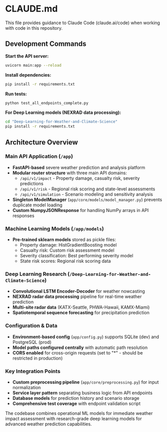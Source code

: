 # CLAUDE.md

This file provides guidance to Claude Code (claude.ai/code) when working with code in this repository.

## Development Commands

**Start the API server:**
```bash
uvicorn main:app --reload
```

**Install dependencies:**
```bash
pip install -r requirements.txt
```

**Run tests:**
```bash
python test_all_endpoints_complete.py
```

**For Deep Learning models (NEXRAD data processing):**
```bash
cd "Deep-Learning-for-Weather-and-Climate-Science"
pip install -r requirements.txt
```

## Architecture Overview

### Main API Application (`/app`)
- **FastAPI-based** severe weather prediction and analysis platform
- **Modular router structure** with three main API domains:
  - `/api/v1/impact` - Property damage, casualty risk, severity predictions
  - `/api/v1/risk` - Regional risk scoring and state-level assessments  
  - `/api/v1/simulation` - Scenario modeling and sensitivity analysis
- **Singleton ModelManager** (`app/core/models/model_manager.py`) prevents duplicate model loading
- **Custom NumpyJSONResponse** for handling NumPy arrays in API responses

### Machine Learning Models (`/app/models`)
- **Pre-trained sklearn models** stored as pickle files:
  - Property damage: HistGradientBoosting model
  - Casualty risk: Custom risk assessment model
  - Severity classification: Best performing severity model
  - State risk scores: Regional risk scoring data

### Deep Learning Research (`/Deep-Learning-for-Weather-and-Climate-Science`)
- **Convolutional LSTM Encoder-Decoder** for weather nowcasting
- **NEXRAD radar data processing** pipeline for real-time weather prediction
- **Multi-site radar data** (KATX-Seattle, PHWA-Hawaii, KAMX-Miami)
- **Spatiotemporal sequence forecasting** for precipitation prediction

### Configuration & Data
- **Environment-based config** (`app/config.py`) supports SQLite (dev) and PostgreSQL (prod)
- **Model paths configured centrally** with automatic path resolution
- **CORS enabled** for cross-origin requests (set to "*" - should be restricted in production)

### Key Integration Points
- **Custom preprocessing pipeline** (`app/core/preprocessing.py`) for input normalization
- **Service layer pattern** separating business logic from API endpoints
- **Database models** for prediction history and scenario storage
- **Comprehensive test coverage** with endpoint validation script

The codebase combines operational ML models for immediate weather impact assessment with research-grade deep learning models for advanced weather prediction capabilities.